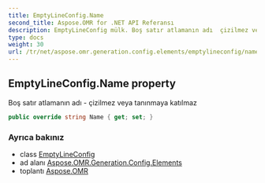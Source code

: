 ```yaml
---
title: EmptyLineConfig.Name
second_title: Aspose.OMR for .NET API Referansı
description: EmptyLineConfig mülk. Boş satır atlamanın adı  çizilmez veya tanınmaya katılmaz
type: docs
weight: 30
url: /tr/net/aspose.omr.generation.config.elements/emptylineconfig/name/
---
```

## EmptyLineConfig.Name property

Boş satır atlamanın adı - çizilmez veya tanınmaya katılmaz

```csharp
public override string Name { get; set; }
```

### Ayrıca bakınız

* class [EmptyLineConfig](../)
* ad alanı [Aspose.OMR.Generation.Config.Elements](../../emptylineconfig/)
* toplantı [Aspose.OMR](../../../)


